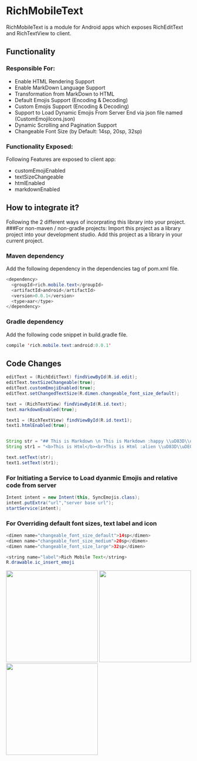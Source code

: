 # RichMobileText
RichMobileText is a module for Android apps which exposes RichEditText and RichTextView to client.

## Functionality

### Responsible For:
- Enable HTML Rendering Support
- Enable MarkDown Language Support
- Transformation from MarkDown to HTML
- Default Emojis Support (Encoding & Decoding)
- Custom Emojis Support (Encoding & Decoding)
- Support to Load Dynamic Emojis From Server End via json file named (CustomEmojiIcons.json)
- Dynamic Scrolling and Pagination Support
- Changeable Font Size (by Default: 14sp, 20sp, 32sp)

### Functionality Exposed:
Following Features are exposed to client app:
- customEmojiEnabled
- textSizeChangeable
- htmlEnabled
- markdownEnabled

## How to integrate it?
Following the 2 different ways of incorprating this library into your project.
###For non-maven / non-gradle projects:
Import this project as a library project into your development studio. Add this project as a library in your current project.

### Maven dependency
Add the following dependency in the dependencies tag of pom.xml file.
```java
<dependency>
  <groupId>rich.mobile.text</groupId>
  <artifactId>android</artifactId>
  <version>0.0.1</version>
  <type>aar</type>
</dependency>
```

### Gradle dependency
Add the following code snippet in build.gradle file.
```java
compile 'rich.mobile.text:android:0.0.1'
```

## Code Changes

```java
editText = (RichEditText) findViewById(R.id.edit);
editText.textSizeChangeable(true);
editText.customEmojiEnabled(true);
editText.setChangedTextSize(R.dimen.changeable_font_size_default);

text = (RichTextView) findViewById(R.id.text);
text.markdownEnabled(true);

text1 = (RichTextView) findViewById(R.id.text1);
text1.htmlEnabled(true);


String str = "## This is Markdown \n This is Markdown :happy \\uD83D\\uDE01";
String str1 = "<b>This is Html</b><br>This is Html :alien \\uD83D\\uDE01";

text.setText(str);
text1.setText(str1);
```


### For Initiating a Service to Load dyanmic Emojis and relative code from server
```java
Intent intent = new Intent(this, SyncEmojis.class);
intent.putExtra("url","server base url");
startService(intent);
```


### For Overriding default font sizes, text label and icon

```java
<dimen name="changeable_font_size_default">14sp</dimen>
<dimen name="changeable_font_size_medium">20sp</dimen>
<dimen name="changeable_font_size_large">32sp</dimen>

<string name="label">Rich Mobile Text</string>
R.drawable.ic_insert_emoji
```

<img src="https://github.com/faizan-tariq/RichMobileText/blob/master/img0.png" width="250">
<img src="https://github.com/faizan-tariq/RichMobileText/blob/master/img1.png" width="250">
<img src="https://github.com/faizan-tariq/RichMobileText/blob/master/img2.png" width="250">
